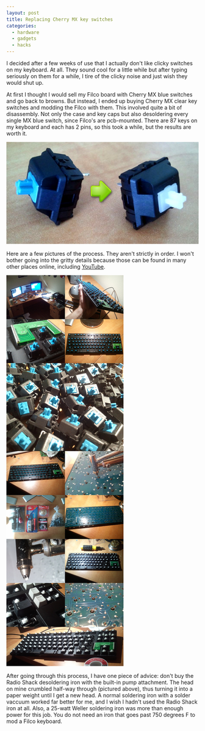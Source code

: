 ```yaml
---
layout: post
title: Replacing Cherry MX key switches
categories:
  - hardware
  - gadgets
  - hacks
---
```


I decided after a few weeks of use that I actually don't like clicky switches on
my keyboard. At all. They sound cool for a little while but after typing
seriously on them for a while, I tire of the clicky noise and just wish they
would shut up.

At first I thought I would sell my Filco board with Cherry MX blue switches and
go back to browns. But instead, I ended up buying Cherry MX clear key switches
and modding the Filco with them. This involved quite a bit of disassembly. Not
only the case and key caps but also desoldering every single MX blue switch,
since Filco's are pcb-mounted. There are 87 keys on my keyboard and each has 2
pins, so this took a while, but the results are worth it.

![""](/assets/attachments/2013-05-25-blue_to_clear.jpg)

Here are a few pictures of the process. They aren't strictly in order. I won't
bother going into the gritty details because those can be found in many other
places online, including
[YouTube](http://www.youtube.com/results?search_query=filco+cherry+mx+solder).

![""](/assets/attachments/2013-05-25-soldering.jpg)

After going through this process, I have one piece of advice: don't buy the
Radio Shack desoldering iron with the built-in pump attachment. The head on mine
crumbled half-way through (pictured above), thus turning it into a paper weight
until I get a new head. A normal soldering iron with a solder vaccuum worked far
better for me, and I wish I hadn't used the Radio Shack iron at all. Also, a
25-watt Weller soldering iron was more than enough power for this job. You do
not need an iron that goes past 750 degrees F to mod a Filco keyboard.
